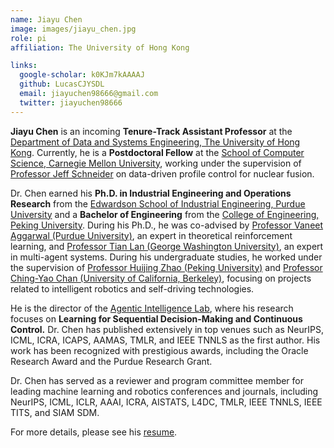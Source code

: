 ```yaml
---
name: Jiayu Chen
image: images/jiayu_chen.jpg
role: pi
affiliation: The University of Hong Kong

links:
  google-scholar: k0KJm7kAAAAJ
  github: LucasCJYSDL
  email: jiayuchen98666@gmail.com
  twitter: jiayuchen98666
---
```


<!-- role: phd, programmer, links: home-page, orcid -->

**Jiayu Chen** is an incoming **Tenure-Track Assistant Professor** at the [Department of Data and Systems Engineering, The University of Hong Kong](https://www.dase.hku.hk/). Currently, he is a **Postdoctoral Fellow** at the [School of Computer Science, Carnegie Mellon University](https://www.cs.cmu.edu/), working under the supervision of [Professor Jeff Schneider](https://www.cs.cmu.edu/~schneide/) on data-driven profile control for nuclear fusion.

Dr. Chen earned his **Ph.D. in Industrial Engineering and Operations Research** from the [Edwardson School of Industrial Engineering, Purdue University](https://engineering.purdue.edu/IE) and a **Bachelor of Engineering** from the [College of Engineering, Peking University](https://www.coe.pku.edu.cn/). During his Ph.D., he was co-advised by [Professor Vaneet Aggarwal (Purdue University)](https://engineering.purdue.edu/CLANLabs), an expert in theoretical reinforcement learning, and [Professor Tian Lan (George Washington University)](https://www2.seas.gwu.edu/~tlan/), an expert in multi-agent systems. During his undergraduate studies, he worked under the supervision of [Professor Huijing Zhao (Peking University)](https://www.poss.pku.edu.cn/members/zhaohj/index-e.htm) and [Professor Ching-Yao Chan (University of California, Berkeley)](https://its.berkeley.edu/people/ching-yao-chan), focusing on projects related to intelligent robotics and self-driving technologies. 

He is the director of the [Agentic Intelligence Lab](https://agentic-intelligence-lab.org/), where his research focuses on **Learning for Sequential Decision-Making and Continuous Control.** Dr. Chen has published extensively in top venues such as NeurIPS, ICML, ICRA, ICAPS, AAMAS, TMLR, and IEEE TNNLS as the first author. His work has been recognized with prestigious awards, including the Oracle Research Award and the Purdue Research Grant.

Dr. Chen has served as a reviewer and program committee member for leading machine learning and robotics conferences and journals, including NeurIPS, ICML, ICLR, AAAI, ICRA, AISTATS, L4DC, TMLR, IEEE TNNLS, IEEE TITS, and SIAM SDM.  

For more details, please see his [resume](http://agentic-intelligence-lab.org/files/jc_CV.pdf).  

